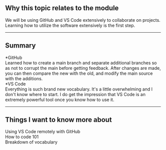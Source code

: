 ## Why this topic relates to the module
We will be using GitHub and VS Code extensively to collaborate on projects. Learning how to utilize the software extensively is the first step.
***
## Summary
*GitHub<br>Learned how to create a main branch and separate additional branches so as not to corrupt the main before getting feedback. After changes are made, you can then compare the new with the old, and modify the main source with the additions.<br>
*VS Code<br>Everything is such brand new vocabulary. It's a little overwhelming and I don't know where to start. I do get the impression that VS Code is an extremely powerful tool once you know how to use it.
***
## Things I want to know more about
Using VS Code remotely with GitHub<br>
How to code 101<br>
Breakdown of vocabulary